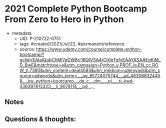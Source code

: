 ---
---

# 2021 Complete Python Bootcamp From Zero to Hero in Python

- metadata
	- UID: P-210722-0751
	- tags: #created/2021/Jul/22, #permanent/reference
	- source: https://www.udemy.com/course/complete-python-bootcamp/?gclid=EAIaIQobChMI7qDW8rr18QIVSA4rCh1qTgfyEAAYASAAEgKjM_D_BwE&matchtype=e&utm_campaign=Python_v.PROF_la.EN_cc.ROW_ti.7380&utm_content=deal4584&utm_medium=udemyads&utm_source=adwords&utm_term=_._ag_85724075744_._ad_463068324458_._kw_python+bootcamp_._de_c_._dm__._pl__._ti_kwd-336397813323_._li_9074114_._pd__._

## Notes


## Questions & thoughts:

